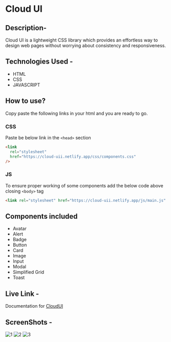 # Cloud UI

## Description-

Cloud UI is a lightweight CSS library which provides an effortless way to design web pages without worrying about consistency and responsiveness.

## Technologies Used -

- HTML
- CSS
- JAVASCRIPT

## How to use?

Copy paste the following links in your html and you are ready to go.

### CSS

Paste be below link in the `<head>` section

```html
<link
  rel="stylesheet"
  href="https://cloud-uii.netlify.app/css/components.css"
/>
```

### JS

To ensure proper working of some components add the below code above closing `<body>` tag

```html
<link rel="stylesheet" href="https://cloud-uii.netlify.app/js/main.js" />
```

## Components included

- Avatar
- Alert
- Badge
- Button
- Card
- Image
- Input
- Modal
- Simplified Grid
- Toast

## Live Link -

Documentation for [CloudUI](https://cloud-uii.netlify.app/)

## ScreenShots -

![1](https://user-images.githubusercontent.com/70899048/112812736-16190080-909b-11eb-97f8-63ac5b4c2868.JPG)
![2](https://user-images.githubusercontent.com/70899048/112812741-174a2d80-909b-11eb-915c-9a6e5fdaeda1.JPG)
![3](https://user-images.githubusercontent.com/70899048/112812744-17e2c400-909b-11eb-8816-f13f46cc324c.JPG)
